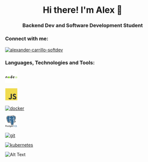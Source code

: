 <h1 align="center">Hi there! I'm Alex 👋</h1>

<h3 align="center"> Backend Dev and Software Development Student </h3>

<h3 align="left">Connect with me:</h3>
<p align="left">
<a href="https://www.linkedin.com/in/alexander-carrillo-softdev" target="blank"><img align="center" src="https://cdn.jsdelivr.net/npm/simple-icons@3.0.1/icons/linkedin.svg" alt="alexander-carrillo-softdev" height="30" width="40" /></a>
</p>

<h3 align="left">Languages, Technologies and Tools:</h3>

<p align="left">
  
<a href="https://nodejs.org" target="_blank"> <img src="https://raw.githubusercontent.com/devicons/devicon/master/icons/nodejs/nodejs-original-wordmark.svg" alt="nodejs" width="40" height="40"/> </a>  
 
<a href="https://developer.mozilla.org/en-US/docs/Web/JavaScript" target="_blank"> <img src="https://raw.githubusercontent.com/devicons/devicon/master/icons/javascript/javascript-original.svg" alt="javascript" width="40" height="40"/> </a>  
 
<a href="https://www.docker.com/" target="_blank"> <img src="https://www.flaticon.es/icono-gratis/estibador_919853" alt="docker" width="40" height="40"/> </a>  
  
<a href="https://www.postgresql.org" target="_blank"> <img src="https://raw.githubusercontent.com/devicons/devicon/master/icons/postgresql/postgresql-original-wordmark.svg" alt="postgresql" width="40" height="40"/> </a>
  
<a href="https://git-scm.com/" target="_blank"> <img src="https://www.vectorlogo.zone/logos/git-scm/git-scm-icon.svg" alt="git" width="40" height="40"/> </a>
  
<a href="https://kubernetes.io" target="_blank"> <img src="https://www.vectorlogo.zone/logos/kubernetes/kubernetes-icon.svg" alt="kubernetes" width="40" height="40"/> </a>
    
</p>


<!--
<div align="left">  
<p>
  <img alt="JavascriptDev" align="center" src="https://img.shields.io/badge/-Javascript-yellow"/>&nbsp; 
  <img alt="NodeJs" align="center" src="https://img.shields.io/badge/-NodeJs-brightgreen"/>
  <img alt="Docker" align="center" src="https://img.shields.io/badge/-Docker-blue"/>
  <img alt="Postgresql" align="center" src="https://img.shields.io/badge/-PostgreSQL-blue"/>
</p>
</div>
-->
  
![Alt Text](https://media.giphy.com/media/9J7tdYltWyXIY/giphy.gif)


<!--
**alexander-gc/alexander-gc** is a ✨ _special_ ✨ repository because its `README.md` (this file) appears on your GitHub profile.

Here are some ideas to get you started:

- 🔭 I’m currently working on ...
- 🌱 I’m currently learning ...
- 👯 I’m looking to collaborate on ...
- 🤔 I’m looking for help with ...
- 💬 Ask me about ...
- 📫 How to reach me: ...
- 😄 Pronouns: ...
- ⚡ Fun fact: ...
-->
